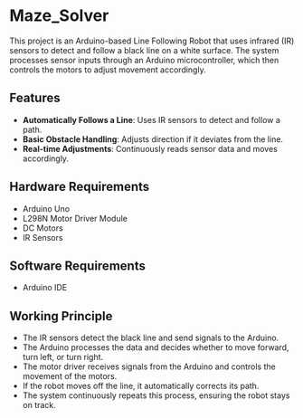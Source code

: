# Maze_Solver

This project is an Arduino-based Line Following Robot that uses infrared (IR) sensors to detect and follow a black line on a white surface. The system processes sensor inputs through an Arduino microcontroller, which then controls the motors to adjust movement accordingly.

## Features
- **Automatically Follows a Line**: Uses IR sensors to detect and follow a path.
- **Basic Obstacle Handling**: Adjusts direction if it deviates from the line.
- **Real-time Adjustments**: Continuously reads sensor data and moves accordingly.

## Hardware Requirements
- Arduino Uno
- L298N Motor Driver Module
- DC Motors 
- IR Sensors 

## Software Requirements
- Arduino IDE

## Working Principle
- The IR sensors detect the black line and send signals to the Arduino.
- The Arduino processes the data and decides whether to move forward, turn left, or turn right.
- The motor driver receives signals from the Arduino and controls the movement of the motors.
- If the robot moves off the line, it automatically corrects its path.
- The system continuously repeats this process, ensuring the robot stays on track.
